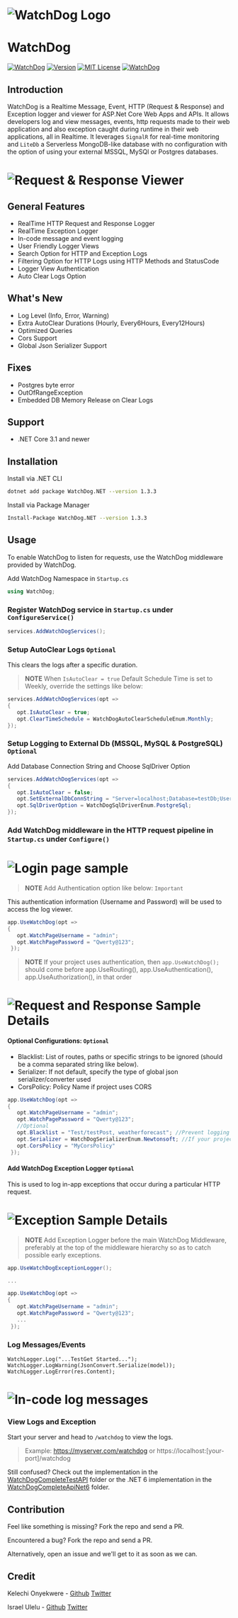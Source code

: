 # ![WatchDog Logo](https://github.com/IzyPro/WatchDog/blob/main/WatchDog/src/WatchPage/images/watchdogWhiteLogo.png)
# WatchDog

[![WatchDog](https://img.shields.io/badge/WatchDog-blueviolet)](https://github.com/IzyPro/WatchDog)
[![Version](https://img.shields.io/nuget/vpre/WatchDog.NET?color=orange)](https://www.nuget.org/packages/WatchDog.NET#versions-tab)
[![MIT License](https://img.shields.io/github/license/IzyPro/WatchDog?color=Green)](https://github.com/IzyPro/WatchDog/blob/main/LICENSE) 
[![WatchDog](https://img.shields.io/twitter/url?style=social&url=https%3A%2F%2Fgithub.com%2FIzyPro%2FWatchDog)](https://twitter.com/intent/tweet?hashtags=WatchDog&original_referer=https%3A%2F%2Fdeveloper.twitter.com%2F&ref_src=twsrc%5Etfw%7Ctwcamp%5Ebuttonembed%7Ctwterm%5Eshare%7Ctwgr%5E&related=twitterapi%2Ctwitter&text=Hello%2C%20world!%0DCheck%20out%20this%20awesome%20developer%20tool&url=https%3A%2F%2Fgithub.com%2FIzyPro%2FWatchDog&via=WatchDogDotDev)

## Introduction

WatchDog is a Realtime Message, Event, HTTP (Request & Response) and Exception logger and viewer for ASP.Net Core Web Apps and APIs. It allows developers log and view messages, events, http requests made to their web application and also exception caught during runtime in their web applications, all in Realtime.
It leverages `SignalR` for real-time monitoring and `LiteDb` a Serverless MongoDB-like database with no configuration with the option of using your external MSSQL, MySQl or Postgres databases.

# ![Request & Response Viewer](https://github.com/IzyPro/WatchDog/blob/main/watchlog.png)

## General Features

- RealTime HTTP Request and Response Logger
- RealTime Exception Logger
- In-code message and event logging
- User Friendly Logger Views
- Search Option for HTTP and Exception Logs
- Filtering Option for HTTP Logs using HTTP Methods and StatusCode
- Logger View Authentication
- Auto Clear Logs Option

## What's New

- Log Level (Info, Error, Warning)
- Extra AutoClear Durations (Hourly, Every6Hours, Every12Hours)
- Optimized Queries
- Cors Support
- Global Json Serializer Support

## Fixes

- Postgres byte error
- OutOfRangeException
- Embedded DB Memory Release on Clear Logs


## Support
- .NET Core 3.1 and newer

## Installation

Install via .NET CLI

```bash
dotnet add package WatchDog.NET --version 1.3.3
```
Install via Package Manager

```bash
Install-Package WatchDog.NET --version 1.3.3
```



## Usage
To enable WatchDog to listen for requests, use the WatchDog middleware provided by WatchDog.

Add WatchDog Namespace in `Startup.cs`

```c#
using WatchDog;
```



### Register WatchDog service in `Startup.cs` under `ConfigureService()`

```c#
services.AddWatchDogServices();
```



### Setup AutoClear Logs `Optional`
This clears the logs after a specific duration.
>**NOTE**
>When `IsAutoClear = true`
>Default Schedule Time is set to Weekly,  override the settings like below:


```c#
services.AddWatchDogServices(opt => 
{ 
   opt.IsAutoClear = true;
   opt.ClearTimeSchedule = WatchDogAutoClearScheduleEnum.Monthly;
});
```

### Setup Logging to External Db (MSSQL, MySQL & PostgreSQL) `Optional`
Add Database Connection String and Choose SqlDriver Option

```c#
services.AddWatchDogServices(opt => 
{
   opt.IsAutoClear = false; 
   opt.SetExternalDbConnString = "Server=localhost;Database=testDb;User Id=postgres;Password=root;"; 
   opt.SqlDriverOption = WatchDogSqlDriverEnum.PostgreSql; 
});
```



### Add WatchDog middleware in the HTTP request pipeline in `Startup.cs` under `Configure()`
# ![Login page sample](https://github.com/IzyPro/WatchDog/blob/main/login.png)

>**NOTE**
>Add Authentication option like below: `Important`

This authentication information (Username and Password) will be used to access the log viewer.

```c#
app.UseWatchDog(opt => 
{ 
   opt.WatchPageUsername = "admin"; 
   opt.WatchPagePassword = "Qwerty@123"; 
 });
```


>**NOTE**
> If your project uses authentication, then `app.UseWatchDog();` should come before app.UseRouting(), app.UseAuthentication(), app.UseAuthorization(), in that order
<!--- >If your projects startup or program class contains app.UseMvc() or app.UseRouting() then app.UseWatchDog() should come after `Important`
>If your projects startup or program class contains app.UseEndpoints() then app.UseWatchDog() should come before `Important` -->

# ![Request and Response Sample Details](https://github.com/IzyPro/WatchDog/blob/main/requestLog.png)

#### Optional Configurations: `Optional`
- Blacklist: List of routes, paths or specific strings to be ignored (should be a comma separated string like below).
- Serializer: If not default, specify the type of global json serializer/converter used
- CorsPolicy: Policy Name if project uses CORS

```c#
app.UseWatchDog(opt => 
{ 
   opt.WatchPageUsername = "admin"; 
   opt.WatchPagePassword = "Qwerty@123"; 
   //Optional
   opt.Blacklist = "Test/testPost, weatherforecast"; //Prevent logging for specified endpoints
   opt.Serializer = WatchDogSerializerEnum.Newtonsoft; //If your project use a global json converter
   opt.CorsPolicy = "MyCorsPolicy"
 });
```

#### Add WatchDog Exception Logger `Optional`
This is used to log in-app exceptions that occur during a particular HTTP request.
# ![Exception Sample Details](https://github.com/IzyPro/WatchDog/blob/main/exceptionLog.png)

>**NOTE**
>Add Exception Logger before the main WatchDog Middleware, preferably at the top of the middleware hierarchy so as to catch possible early exceptions.


```c#
app.UseWatchDogExceptionLogger();

...

app.UseWatchDog(opt => 
{ 
   opt.WatchPageUsername = "admin"; 
   opt.WatchPagePassword = "Qwerty@123"; 
   ...
 });
```
### Log Messages/Events
```
WatchLogger.Log("...TestGet Started...");
WatchLogger.LogWarning(JsonConvert.Serialize(model));
WatchLogger.LogError(res.Content);
```
# ![In-code log messages](https://github.com/IzyPro/WatchDog/blob/main/in-code.png)


### View Logs and Exception
Start your server and head to `/watchdog` to view the logs.
>Example: https://myserver.com/watchdog or https://localhost:[your-port]/watchdog

Still confused? Check out the implementation in the [WatchDogCompleteTestAPI](https://github.com/IzyPro/WatchDog/tree/main/WatchDogCompleteTestAPI) folder or the .NET 6 implementation in the [WatchDogCompleteApiNet6](https://github.com/IzyPro/WatchDog/tree/main/WatchDogCompleteApiNet6) folder.

## Contribution
Feel like something is missing? Fork the repo and send a PR.

Encountered a bug? Fork the repo and send a PR.

Alternatively, open an issue and we'll get to it as soon as we can.

## Credit
Kelechi Onyekwere -  [Github](https://github.com/Khelechy) [Twitter](https://twitter.com/khelechy1337)

Israel Ulelu - [Github](https://github.com/IzyPro) [Twitter](https://twitter.com/IzyPro_)
